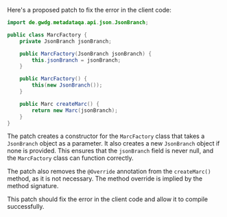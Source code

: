 Here's a proposed patch to fix the error in the client code:
```java
import de.gwdg.metadataqa.api.json.JsonBranch;

public class MarcFactory {
    private JsonBranch jsonBranch;

    public MarcFactory(JsonBranch jsonBranch) {
        this.jsonBranch = jsonBranch;
    }

    public MarcFactory() {
        this(new JsonBranch());
    }

    public Marc createMarc() {
        return new Marc(jsonBranch);
    }
}
```
The patch creates a constructor for the `MarcFactory` class that takes a `JsonBranch` object as a parameter. It also creates a new `JsonBranch` object if none is provided. This ensures that the `jsonBranch` field is never null, and the `MarcFactory` class can function correctly.

The patch also removes the `@Override` annotation from the `createMarc()` method, as it is not necessary. The method override is implied by the method signature.

This patch should fix the error in the client code and allow it to compile successfully.